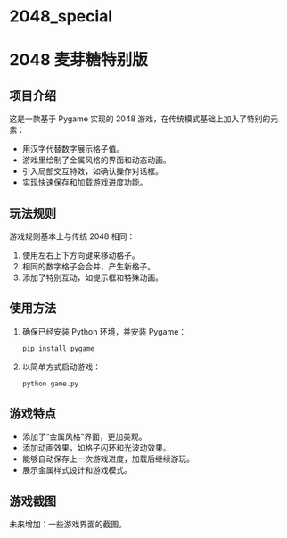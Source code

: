 # 2048_special

# 2048 麦芽糖特别版

## 项目介绍
这是一款基于 Pygame 实现的 2048 游戏，在传统模式基础上加入了特别的元素：
- 用汉字代替数字展示格子值。
- 游戏里绘制了金属风格的界面和动态动画。
- 引入局部交互特效，如确认操作对话框。
- 实现快速保存和加载游戏进度功能。

## 玩法规则
游戏规则基本上与传统 2048 相同：
1. 使用左右上下方向键来移动格子。
2. 相同的数字格子会合并，产生新格子。
3. 添加了特别互动，如提示框和特殊动画。

## 使用方法
1. 确保已经安装 Python 环境，并安装 Pygame：
   ```sh
   pip install pygame
   ```
2. 以简单方式启动游戏：
   ```sh
   python game.py
   ```

## 游戏特点
- 添加了“金属风格”界面，更加美观。
- 添加动画效果，如格子闪环和光波动效果。
- 能够自动保存上一次游戏进度，加载后继续游玩。
- 展示金属样式设计和游戏模式。

## 游戏截图
未来增加：一些游戏界面的截图。

